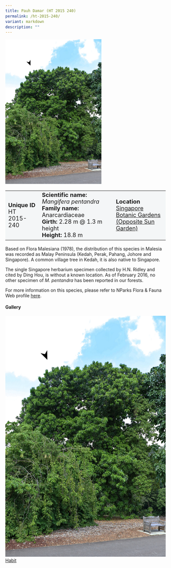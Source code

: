 ```yaml
---
title: Pauh Damar (HT 2015 240)
permalink: /ht-2015-240/
variant: markdown
description: ""
---
```

<div class="isomer-image-wrapper">
<img style="width: 60%" src="/images/Heritage_trees_photos/mangpen_ht2015-240_habit.png">
</div><table style="minWidth: 100px; font-size: 18px; background: #F4F6F7">
<tbody><tr>
<td rowspan="1" colspan="1">
<strong>Unique ID</strong>
<br>HT 2015-240
</td>
<td rowspan="1" colspan="1">
<strong>Scientific name:</strong> <em>Mangifera pentandra</em>
<br><strong>Family name: </strong>Anarcardiaceae
<br><strong>Girth: </strong>2.28 m @ 1.3 m height
<br><strong>Height: </strong>18.8 m
</td>
<td rowspan="1" colspan="1">
<strong>Location</strong><a href="https://www.onemap.gov.sg/?lat=1.309809999997578&amp;lng=103.81572999999406">
 <br>Singapore Botanic Gardens<br>(Opposite Sun Garden)</a>
</td>
</tr>
</tbody>
</table>
<p>Based on Flora Malesiana (1978), the distribution of this species in Malesia was recorded as Malay Peninsula (Kedah, Perak, Pahang, Johore and Singapore). A common village tree in Kedah, it is also native to Singapore.</p>

<p>The single Singapore herbarium specimen collected by H.N. Ridley and cited by Ding Hou, is without a known location. As of February 2016, no other specimen of <em>M. pentandra</em> has been reported in our forests.</p>

<p>For more information on this species, please refer to NParks Flora &amp; Fauna Web profile
 <a href="https://www.nparks.gov.sg/florafaunaweb/flora/6/7/6787">here</a>.</p>

<h4><b>Gallery</b></h4>
<div class="isomer-card-grid">
<a href="/images/Heritage_trees_photos/mangpen_ht2015-240_habit.png" class="isomer-card">
<div class="isomer-card-image">
<div class="isomer-image-wrapper"><img src="/images/Heritage_trees_photos/mangpen_ht2015-240_habit.png"></div></div>
<div class="isomer-card-body"><div class="isomer-card-title">Habit</div></div></a><p></p></div>